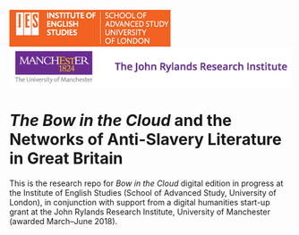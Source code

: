 ![IES-logo](IES-logo.png)
![JRRI-logo](JRRI-logo.png)

# *The Bow in the Cloud* and the Networks of Anti-Slavery Literature in Great Britain 

This is the research repo for *Bow in the Cloud* digital edition in progress at the Institute of English Studies (School of Advanced Study, University of London), in conjunction with support from a digital humanities start-up grant at the John Rylands Research Institute, University of Manchester (awarded March–June 2018).
